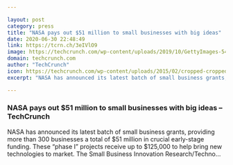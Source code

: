 ```yaml
---

layout: post
category: press
title: "NASA pays out $51 million to small businesses with big ideas"
date: 2020-06-30 22:48:49
link: https://tcrn.ch/3eIVlO9
image: https://techcrunch.com/wp-content/uploads/2019/10/GettyImages-549605335.jpg?w=555
domain: techcrunch.com
author: "TechCrunch"
icon: https://techcrunch.com/wp-content/uploads/2015/02/cropped-cropped-favicon-gradient.png?w=180
excerpt: "NASA has announced its latest batch of small business grants, providing more than 300 businesses a total of $51 million in crucial early-stage funding. These “phase I” projects receive up to $125,000 to help bring new technologies to market. The Small Business Innovation Research/Techno…"

---
```


### NASA pays out $51 million to small businesses with big ideas – TechCrunch

NASA has announced its latest batch of small business grants, providing more than 300 businesses a total of $51 million in crucial early-stage funding. These “phase I” projects receive up to $125,000 to help bring new technologies to market. The Small Business Innovation Research/Techno…
